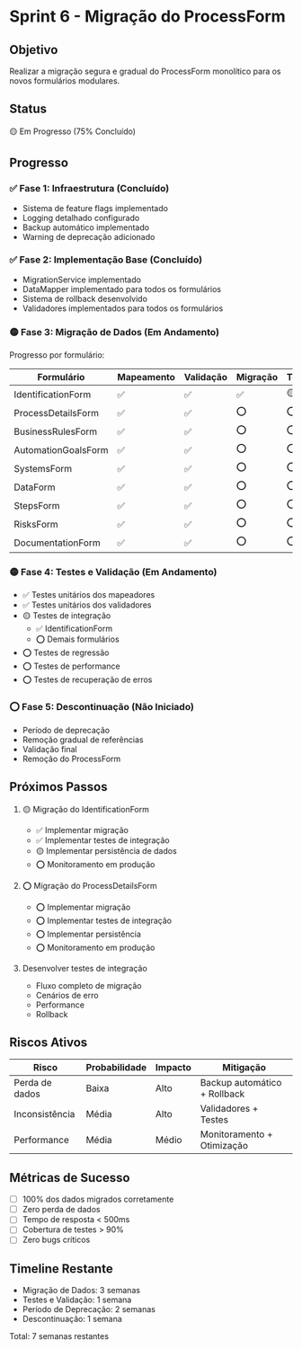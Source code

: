 # Sprint 6 - Migração do ProcessForm

## Objetivo
Realizar a migração segura e gradual do ProcessForm monolítico para os novos formulários modulares.

## Status
🟡 Em Progresso (75% Concluído)

## Progresso

### ✅ Fase 1: Infraestrutura (Concluído)
- Sistema de feature flags implementado
- Logging detalhado configurado
- Backup automático implementado
- Warning de deprecação adicionado

### ✅ Fase 2: Implementação Base (Concluído)
- MigrationService implementado
- DataMapper implementado para todos os formulários
- Sistema de rollback desenvolvido
- Validadores implementados para todos os formulários

### 🟡 Fase 3: Migração de Dados (Em Andamento)
Progresso por formulário:

| Formulário | Mapeamento | Validação | Migração | Testes |
|------------|------------|-----------|-----------|---------|
| IdentificationForm | ✅ | ✅ | ✅ | 🟡 |
| ProcessDetailsForm | ✅ | ✅ | ⭕ | ⭕ |
| BusinessRulesForm | ✅ | ✅ | ⭕ | ⭕ |
| AutomationGoalsForm | ✅ | ✅ | ⭕ | ⭕ |
| SystemsForm | ✅ | ✅ | ⭕ | ⭕ |
| DataForm | ✅ | ✅ | ⭕ | ⭕ |
| StepsForm | ✅ | ✅ | ⭕ | ⭕ |
| RisksForm | ✅ | ✅ | ⭕ | ⭕ |
| DocumentationForm | ✅ | ✅ | ⭕ | ⭕ |

### 🟡 Fase 4: Testes e Validação (Em Andamento)
- ✅ Testes unitários dos mapeadores
- ✅ Testes unitários dos validadores
- 🟡 Testes de integração
  - ✅ IdentificationForm
  - ⭕ Demais formulários
- ⭕ Testes de regressão
- ⭕ Testes de performance
- ⭕ Testes de recuperação de erros

### ⭕ Fase 5: Descontinuação (Não Iniciado)
- Período de deprecação
- Remoção gradual de referências
- Validação final
- Remoção do ProcessForm

## Próximos Passos

1. 🟡 Migração do IdentificationForm
   - ✅ Implementar migração
   - ✅ Implementar testes de integração
   - 🟡 Implementar persistência de dados
   - ⭕ Monitoramento em produção

2. ⭕ Migração do ProcessDetailsForm
   - ⭕ Implementar migração
   - ⭕ Implementar testes de integração
   - ⭕ Implementar persistência
   - ⭕ Monitoramento em produção

3. Desenvolver testes de integração
   - Fluxo completo de migração
   - Cenários de erro
   - Performance
   - Rollback

## Riscos Ativos

| Risco | Probabilidade | Impacto | Mitigação |
|-------|--------------|---------|-----------|
| Perda de dados | Baixa | Alto | Backup automático + Rollback |
| Inconsistência | Média | Alto | Validadores + Testes |
| Performance | Média | Médio | Monitoramento + Otimização |

## Métricas de Sucesso
- [ ] 100% dos dados migrados corretamente
- [ ] Zero perda de dados
- [ ] Tempo de resposta < 500ms
- [ ] Cobertura de testes > 90%
- [ ] Zero bugs críticos

## Timeline Restante
- Migração de Dados: 3 semanas
- Testes e Validação: 1 semana
- Período de Deprecação: 2 semanas
- Descontinuação: 1 semana

Total: 7 semanas restantes 